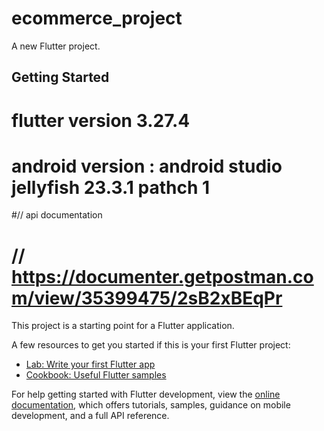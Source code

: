 # ecommerce_project

A new Flutter project.

## Getting Started
# flutter version 3.27.4
# android version : android studio jellyfish 23.3.1 pathch 1
#// api documentation  
# // https://documenter.getpostman.com/view/35399475/2sB2xBEqPr

This project is a starting point for a Flutter application.

A few resources to get you started if this is your first Flutter project:

- [Lab: Write your first Flutter app](https://docs.flutter.dev/get-started/codelab)
- [Cookbook: Useful Flutter samples](https://docs.flutter.dev/cookbook)

For help getting started with Flutter development, view the
[online documentation](https://docs.flutter.dev/), which offers tutorials,
samples, guidance on mobile development, and a full API reference.
